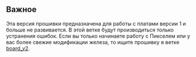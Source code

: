 ## Важное
Эта версия прошивки предназначена для работы с платами версии 1 и больше не развивается. В этой ветке будут производиться только устранения ошибок. Если вы только начинаете работу с Пикселем или у вас более свежие модификации железа, то ищите прошивку в ветке [board_v2](https://github.com/starfactorypixel/SlaveECU_Motor/tree/board_v2).
